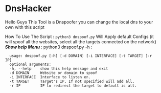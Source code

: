 # DnsHacker
Hello Guys This Tool is a Dnspoofer you can change the local dns to your own with this script 

How To Use The Script : 
    `python3 dnspoof.py` Will Apply default Configs (it will spoof all the websites, select all the targets connected on the network)
     ***Show help Menu*** : python3 dnspoof.py -h :
     

      usage: dnspoof.py [-h] [-d DOMAIN] [-i INTERFACE] [-t TARGET] [-r IP]
      optional arguments:
      -h, --help    show this help message and exit
      -d DOMAIN     Website or domain to spoof
      -i INTERFACE  Interface to listen on.
      -t TARGET     Target's IP. If not specified will add all.
      -r IP         IP to redirect the target to default is all.
